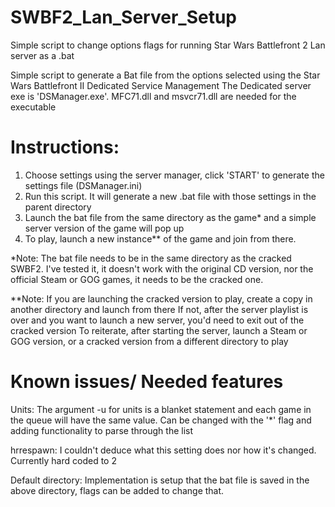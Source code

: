 # SWBF2_Lan_Server_Setup
Simple script to change options flags for running Star Wars Battlefront 2 Lan server as a .bat

Simple script to generate a Bat file from the options selected using the Star Wars Battlefront II Dedicated Service Management
The Dedicated server exe is 'DSManager.exe'. MFC71.dll and msvcr71.dll are needed for the executable

# Instructions:
1. Choose settings using the server manager, click 'START' to generate the settings file (DSManager.ini)
2. Run this script. It will generate a new .bat file with those settings in the parent directory
3. Launch the bat file from the same directory as the game* and a simple server version of the game will pop up
4. To play, launch a new instance** of the game and join from there.
    
*Note: The bat file needs to be in the same directory as the cracked SWBF2. I've tested it, it doesn't
    work with the original CD version, nor the official Steam or GOG games, it needs to be the cracked one.

**Note: If you are launching the cracked version to play, create a copy in another directory and launch from there
    If not, after the server playlist is over and you want to launch a new server, you'd need to exit out of the cracked version
    To reiterate, after starting the server, launch a Steam or GOG version, or a cracked version from a different directory to play

# Known issues/ Needed features
Units: The argument -u for units is a blanket statement and each game in the queue will have the
        same value. Can be changed with the '*' flag and adding functionality to parse through the list

hrrespawn: I couldn't deduce what this setting does nor how it's changed. Currently hard coded to 2

Default directory: Implementation is setup that the bat file is saved in the above directory, flags can be added to change that.